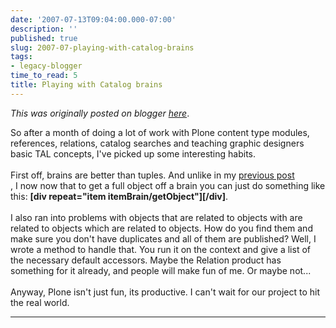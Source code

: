 ```yaml
---
date: '2007-07-13T09:04:00.000-07:00'
description: ''
published: true
slug: 2007-07-playing-with-catalog-brains
tags:
- legacy-blogger
time_to_read: 5
title: Playing with Catalog brains
---
```


*This was originally posted on blogger [here](https://pydanny.blogspot.com/2007/07/playing-with-catalog-brains.html)*.

So after a month of doing a lot of work with Plone content type modules, references, relations, catalog searches and teaching graphic designers basic TAL concepts, I've picked up some interesting habits. <br /><br />First off, brains are better than tuples.  And unlike in my <a href="http://pydanny.blogspot.com/2007/06/thought-on-methods-in-plone.html">previous post</a><br />, I now now that to get a full object off a brain you can just do something like this: <span style="font-weight: bold;">[div repeat="item itemBrain/getObject"][/div]</span>.<br /><br />I also ran into problems with objects that are related to objects with are related to objects which are related to objects.  How do you find them and make sure you don't have duplicates and all of them are published?  Well, I wrote a method to handle that.  You run it on the context and give a list of the necessary default accessors. Maybe the Relation product has something for it already, and people will make fun of me.  Or maybe not...<br /><br />Anyway, Plone isn't just fun, its productive.  I can't wait for our project to hit the real world.

---


